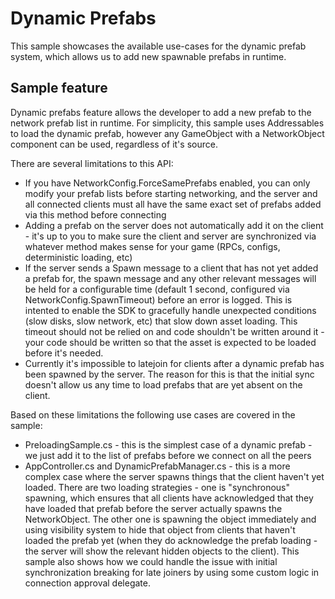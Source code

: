 # Dynamic Prefabs

This sample showcases the available use-cases for the dynamic prefab system, which allows us to add new spawnable prefabs in runtime.

## Sample feature

Dynamic prefabs feature allows the developer to add a new prefab to the network prefab list in runtime.
For simplicity, this sample uses Addressables to load the dynamic prefab, however any GameObject with a NetworkObject component can be used, regardless of it's source.

There are several limitations to this API:
- If you have NetworkConfig.ForceSamePrefabs enabled, you can only modify your prefab lists before starting
  networking, and the server and all connected clients must all have the same exact set of prefabs
  added via this method before connecting
- Adding a prefab on the server does not automatically add it on the client - it's up to you
  to make sure the client and server are synchronized via whatever method makes sense for your game
  (RPCs, configs, deterministic loading, etc)
- If the server sends a Spawn message to a client that has not yet added a prefab for, the spawn message
  and any other relevant messages will be held for a configurable time (default 1 second, configured via
  NetworkConfig.SpawnTimeout) before an error is logged. This is intented to enable the SDK to gracefully
  handle unexpected conditions (slow disks, slow network, etc) that slow down asset loading. This timeout
  should not be relied on and code shouldn't be written around it - your code should be written so that
  the asset is expected to be loaded before it's needed.
- Currently it's impossible to latejoin for clients after a dynamic prefab has been spawned by the server. The reason for this is that the initial sync doesn't allow us any time to load prefabs that are yet absent on the client.

Based on these limitations the following use cases are covered in the sample:
 - PreloadingSample.cs - this is the simplest case of a dynamic prefab - we just add it to the list of prefabs before we connect on all the peers
 - AppController.cs and DynamicPrefabManager.cs - this is a more complex case where the server spawns things that the client haven't yet loaded. There are two loading strategies - one is "synchronous" spawning, which ensures that all clients have acknowledged that they have loaded that prefab before the server actually spawns the NetworkObject. The other one is spawning the object immediately and using visibility system to hide that object from clients that haven't loaded the prefab yet (when they do acknowledge the prefab loading - the server will show the relevant hidden objects to the client). This sample also shows how we could handle the issue with initial synchronization breaking for late joiners by using some custom logic in connection approval delegate.
